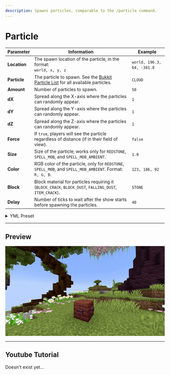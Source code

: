 ```yaml
---
description: Spawns particles, comparable to the /particle command.
---
```


# Particle

| Parameter    | Information                                                                                                                                           | Example                    |
|--------------|-------------------------------------------------------------------------------------------------------------------------------------------------------|----------------------------|
| **Location** | The spawn location of the particle, in the format: <br />`world, x, y, z`                                                                             | `world, 196.3, 64, -381.8` |
| **Particle** | The particle to spawn. See the [Bukkit Particle List](https://hub.spigotmc.org/javadocs/spigot/org/bukkit/Particle.html) for all available particles. | `CLOUD`                    |
| **Amount**   | Number of particles to spawn.                                                                                                                         | `50`                       |
| **dX**       | Spread along the X-axis where the particles can randomly appear.                                                                                      | `1`                        |
| **dY**       | Spread along the Y-axis where the particles can randomly appear.                                                                                      | `1`                        |
| **dZ**       | Spread along the Z-axis where the particles can randomly appear.                                                                                      | `1`                        |
| **Force**    | If `true`, players will see the particle regardless of distance (if in their field of view).                                                          | `false`                    |
| **Size**     | Size of the particle; works only for `REDSTONE`, `SPELL_MOB`, and `SPELL_MOB_AMBIENT`.                                                                | `1.0`                      |
| **Color**    | RGB color of the particle, only for `REDSTONE`, `SPELL_MOB`, and `SPELL_MOB_AMBIENT`. Format: `R, G, B`.                                              | `123, 186, 92`             |
| **Block**    | Block material for particles requiring it (`BLOCK_CRACK`, `BLOCK_DUST`, `FALLING_DUST`, `ITEM_CRACK`).                                                | `STONE`                    |
| **Delay**    | Number of ticks to wait after the show starts before spawning the particles.                                                                          | `40`                       |

<details>
<summary>YML Preset</summary>

```yaml
'1':
  Type: PARTICLE
  Location: world, 0, 0, 0
  Particle: SMOKE_NORMAL
  Amount: 1
  dX: 1
  dY: 1
  dZ: 1
  Force: false
  Delay: 0
```

</details>

---

## Preview

![Particle Preview](../assets/previews/particle.gif)

---

## Youtube Tutorial

Doesn't exist yet...
